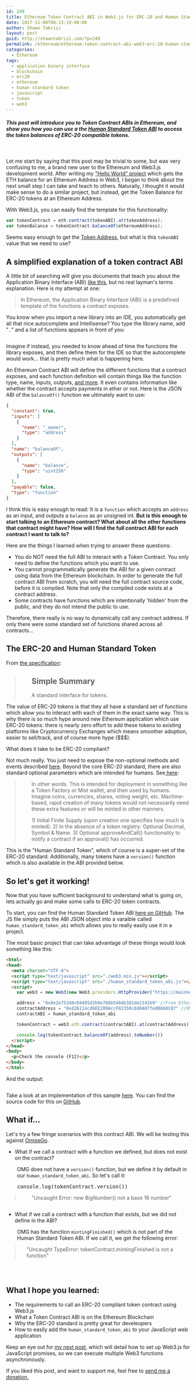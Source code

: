 ```yaml
---
id: 249
title: Ethereum Token Contract ABI in Web3.js for ERC-20 and Human Standard Tokens
date: 2017-11-08T08:13:19-08:00
author: Shawn Tabrizi
layout: post
guid: http://shawntabrizi.com/?p=249
permalink: /ethereum/ethereum-token-contract-abi-web3-erc-20-human-standard-tokens/
categories:
  - Ethereum
tags:
  - application binary interface
  - blockchain
  - erc20
  - ethereum
  - human standard token
  - javascript
  - token
  - web3
---
```

<h5>This post will introduce you to Token Contract ABIs in Ethereum, and show you how you can use a the <a href="https://github.com/shawntabrizi/ERC-20-Token-Balance/blob/master/human_standard_token_abi.js">Human Standard Token ABI</a> to access the token balances of ERC-20 compatible tokens.</h5>

&nbsp;

<p>Let me start by saying that this post may be trivial to some, but was very confusing to me, a brand new user to the Ethereum and Web3.js development world. After writing my <a href="http://shawntabrizi.com/crypto/ethereum-web3-js-hello-world-get-eth-balance-ethereum-address/">"Hello World" project</a> which gets the ETH balance for an Ethereum Address in Web3, I began to think about the next small step I can take and teach to others. Naturally, I thought it would make sense to do a similar project, but instead, get the Token Balance for ERC-20 tokens at an Ethereum Address.</p>

<p>With Web3.js, you can easily find the template for this functionality:</p>

```javascript
var tokenContract = eth.contract(tokenABI).at(tokenAddress);
var tokenBalance = tokenContract.balanceOf(ethereumAddress);
```

<p>Seems easy enough to get the <a href="https://etherscan.io/tokens">Token Address</a>, but what is this <code>tokenABI</code> value that we need to use?</p>

<h2>A simplified explanation of a token contract ABI</h2>

<p>A little bit of searching will give you documents that teach you about the Application Binary Interface (ABI) <a href="https://solidity.readthedocs.io/en/develop/abi-spec.html">like this</a>, but no real layman's terms explanation. Here is my attempt at one:</p>

<p><blockquote>In Ethereum, the Application Binary Interface (ABI) is a predefined template of the functions a contract exposes.</blockquote></p>

<p>You know when you import a new library into an IDE, you automatically get all that nice autocomplete and Intellisense? You type the library name, add "<code>.</code>" and a list of functions appears in front of you:</p>

<p><img alt='' class='alignnone size-full wp-image-261 ' src='/assets/images/img_5a02bedd6be8c.png' /></p>

<p>Imagine if instead, you needed to know ahead of time the functions the library exposes, and then define them for the IDE so that the autocomplete would work... that is pretty much what is happening here.</p>

<p>An Ethereum Contract ABI will define the different functions that a contract exposes, and each function definition will contain things like the function type, name, inputs, outputs, <a href="https://solidity.readthedocs.io/en/develop/abi-spec.html#json">and more</a>. It even contains information like whether the contract accepts payments in ether or not. Here is the JSON ABI of the <code>balanceOf()</code> function we ultimately want to use:</p>

```json
{
  "constant": true,
  "inputs": [
    {
      "name": "_owner",
      "type": "address"
    }
  ],
  "name": "balanceOf",
  "outputs": [
    {
      "name": "balance",
      "type": "uint256"
    }
  ],
  "payable": false,
  "type": "function"
}
```

<p>I think this is easy enough to read: It is a <code>function</code> which accepts an <code>address</code> as an input, and outputs a <code>balance</code> as an unsigned int. <strong>But is this enough to start talking to an Ethereum contract? What about all the other functions that contract might have? How will I find the full contract ABI for each contract I want to talk to?</strong></p>

<p>Here are the things I learned when trying to answer these questions:</p>

<ul>
 	<li>You do NOT need the full ABI to interact with a Token Contract. You only need to define the functions which you want to use.</li>
 	<li>You cannot programmatically generate the ABI for a given contract using data from the Ethereum blockchain. In order to generate the full contract ABI from scratch, you will need the full contract source code, before it is compiled. Note that only the compiled code exists at a contract address.</li>
 	<li>Some contracts have functions which are intentionally 'hidden' from the public, and they do not intend the public to use.</li>
</ul>

<p>Therefore, there really is no way to dynamically call any contract address. If only there were some standard set of functions shared across all contracts...</p>

<h2>The ERC-20 and Human Standard Token</h2>

<p>From <a href="https://github.com/ethereum/EIPs/blob/master/EIPS/eip-20-token-standard.md">the specification</a>:</p>

<blockquote>
<h2 style="padding-left: 30px;">Simple Summary</h2>
<p style="padding-left: 30px;">A standard interface for tokens.</p>
</blockquote>

<p>The value of ERC-20 tokens is that they all have a standard set of functions which allow you to interact with each of them in the exact same way. This is why there is so much hype around new Ethereum application which use ERC-20 tokens: there is nearly zero effort to add these tokens to existing platforms like Cryptocurrency Exchanges which means smoother adoption, easier to sell/track, and of course more hype ($$$).</p>

<p>What does it take to be ERC-20 compliant?</p>

<p>Not much really. You just need to expose the non-optional methods and events described <a href="https://github.com/ethereum/EIPs/blob/master/EIPS/eip-20-token-standard.md">here</a>. Beyond the core ERC-20 standard, there are also standard optional parameters which are intended for humans. See<a href="https://github.com/ConsenSys/Tokens"> here</a>:</p>

<blockquote>
<p style="padding-left: 30px;">In other words. This is intended for deployment in something like a Token Factory or Mist wallet, and then used by humans.
Imagine coins, currencies, shares, voting weight, etc.
Machine-based, rapid creation of many tokens would not necessarily need these extra features or will be minted in other manners.</p>
<p style="padding-left: 30px;">1) Initial Finite Supply (upon creation one specifies how much is minted).
2) In the absence of a token registry: Optional Decimal, Symbol & Name.
3) Optional approveAndCall() functionality to notify a contract if an approval() has occurred.</p>
</blockquote>

<p>This is the "Human Standard Token", which of course is a super-set of the ERC-20 standard. Additionally, many tokens have a <code>version()</code> function which is also available in the ABI provided below.</p>

<h2>So let's get it working!</h2>
<p>Now that you have sufficient background to understand what is going on, lets actually go and make some calls to ERC-20 token contracts.</p>

<p>To start, you can find the Human Standard Token ABI <a href="https://github.com/shawntabrizi/ERC-20-Token-Balance/blob/master/human_standard_token_abi.js">here on GitHub</a>. The JS file simply puts the ABI JSON object into a varaible called <code>human_standard_token_abi</code> which allows you to really easily use it in a project.</p>

<p>The most basic project that can take advantage of these things would look something like this:</p>

```html
<html>
<head>
  <meta charset="UTF-8">
  <script type="text/javascript" src="./web3.min.js"></script>
  <script type="text/javascript" src="./human_standard_token_abi.js"></script>
  <script>
    var web3 = new Web3(new Web3.providers.HttpProvider("https://mainnet.infura.io/<APIKEY>"));

    address = "0x0e2e75240c69495d2b9e768b548db381de2142b9" //From Etherscan
    contractAddress = "0xd26114cd6EE289AccF82350c8d8487fedB8A0C07" //OMG
    contractABI = human_standard_token_abi

    tokenContract = web3.eth.contract(contractABI).at(contractAddress)

    console.log(tokenContract.balanceOf(address).toNumber())
  </script>
</head>
<body>
  <p>Check the console (F12)</p>
</body>
</html>
```

<p>And the output:</p>
<p id="RkQVwvO"><img class="alignnone size-full wp-image-252 " src="/assets/images/img_5a02b864c00dc.png" alt="" /></p>
<p>Take a look at an implementation of this sample <a href="https://shawntabrizi.com/ethbalance/erc20/">here</a>. You can find the source code for this on <a href="https://github.com/shawntabrizi/ERC-20-Token-Balance">GitHub</a>.</p>

<h2>What if...</h2>
<p>Let's try a few fringe scenarios with this contract ABI. We will be testing this against <a href="https://etherscan.io/token/OmiseGo?a=0x0e2e75240c69495d2b9e768b548db381de2142b9#readContract">OmiseGo</a>.</p>

<ul>
 	<li>What if we call a contract with a function we defined, but does not exist on the contract?</li>
</ul>

<p style="padding-left: 30px;">OMG does not have a <code>version()</code> function, but we define it by default in our <code>human_standard_token_abi</code>. So let's call it:</p>

<pre style="padding-left: 30px;">console.log(tokenContract.version())</pre>

<blockquote>

<p id="lFoSWLl" style="padding-left: 30px;">"Uncaught Error: new BigNumber() not a base 16 number"</p>
</blockquote>

<p id="iNVCeEY" style="padding-left: 30px;"><img class="alignnone size-full wp-image-254 " src="/assets/images/img_5a02ba10afdf7.png" alt="" /></p>

<ul>
 	<li>What if we call a contract with a function that exists, but we did not define in the ABI?</li>
</ul>

<p style="padding-left: 30px;">OMG has the function <code>mintingFinished()</code> which is not part of the Human Standard Token ABI. If we call it, we get the following error:</p>

<p><blockquote style="padding-left: 30px;">"Uncaught TypeError: tokenContract.mintingFinished is not a function"</blockquote></p>

<p id="GdLgoXa" style="padding-left: 30px;"><img class="alignnone size-full wp-image-255 " src="/assets/images/img_5a02bad1835e2.png" alt="" /></p>

&nbsp;
<h2>What I hope you learned:</h2>

<ul>
 	<li>The requirements to call an ERC-20 compliant token contract using Web3.js</li>
 	<li>What a Token Contract ABI is on the Ethereum Blockchain</li>
 	<li>Why the ERC-20 standard is pretty great for develeopers</li>
 	<li>How to easily add the <code>human_standard_token_abi</code> to your JavaScript web application</li>
</ul>

<p>Keep an eye out for <a href="https://shawntabrizi.com/crypto/making-web3-js-work-asynchronously-javascript-promises-await/">my next post</a>, which will detail how to set up Web3.js for JavaScript promises, so we can execute multiple Web3 functions asynchronously.</p>

<p>If you liked this post, and want to support me, feel free to <a href="http://shawntabrizi.com/donate/">send me a donation.</a></p>